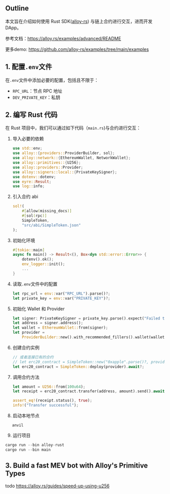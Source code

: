 ## Outline

本文旨在介绍如何使用 Rust SDK([alloy-rs](https://github.com/alloy-rs/alloy)) 与链上合约进行交互，进而开发 DApp。

参考文档：https://alloy.rs/examples/advanced/README

更多demo: https://github.com/alloy-rs/examples/tree/main/examples

## 1. 配置`.env`文件

在`.env`文件中添加必要的配置，包括且不限于：

- `RPC_URL`：节点 RPC 地址
- `DEV_PRIVATE_KEY`：私钥

## 2. 编写 Rust 代码

在 Rust 项目中，我们可以通过如下代码（`main.rs`)与合约进行交互：

1. 导入必要的依赖

   ```rust
   use std::env;
   use alloy::{providers::ProviderBuilder, sol};
   use alloy::network::{EthereumWallet, NetworkWallet};
   use alloy::primitives::{U256};
   use alloy::providers::Provider;
   use alloy::signers::local::{PrivateKeySigner};
   use dotenv::dotenv;
   use eyre::Result;
   use log::info;
   ```

2. 引入合约 abi

   ```rust
   sol!(
       #[allow(missing_docs)]
       #[sol(rpc)]
       SimpleToken,
       "src/abi/SimpleToken.json"
   );
   ```

3. 初始化环境

   ```rust
   #[tokio::main]
   async fn main() -> Result<(), Box<dyn std::error::Error>> {
       dotenv().ok();
       env_logger::init();
       ...
   }
   ```

4. 读取`.env`文件中的配置

   ```rust
   let rpc_url = env::var("RPC_URL").parse()?;
   let private_key = env::var("PRIVATE_KEY")?;
   ```

5. 初始化 Wallet 和 Provider

   ```rust
   let signer: PrivateKeySigner = private_key.parse().expect("Failed to parse private key");
   let address = signer.address();
   let wallet = EthereumWallet::from(signer);
   let provider =
       ProviderBuilder::new().with_recommended_fillers().wallet(wallet).on_http(rpc_url);
   ```

6. 创建合约实例

   ```rust
   // 或者连接已有的合约
   // let erc20_contract = SimpleToken::new("0xapple".parse()?, provider);
   let erc20_contract = SimpleToken::deploy(provider).await?;
   ```

7. 调用合约方法

   ```rust
   let amount = U256::from(100u64);
   let receipt = erc20_contract.transfer(address, amount).send().await?.get_receipt().await?;

   assert_eq!(receipt.status(), true);
   info!("Transfer successful");
   ```

8. 启动本地节点

```shell
   anvil
```

9. 运行项目

```rust
cargo run --bin alloy-rust
cargo run --bin main
```

## 3. Build a fast MEV bot with Alloy's Primitive Types

todo
https://alloy.rs/guides/speed-up-using-u256
